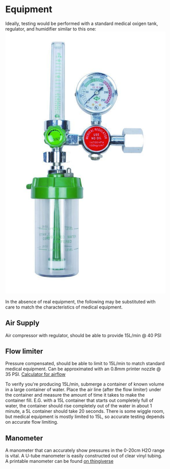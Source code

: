 # Equipment

Ideally, testing would be performed with a standard medical oxigen tank, regulator, and humidifier similar to this one:
![Oxigen equipment](assets/regulator.jpg)

In the absence of real equipment, the following may be substituted with care to match the characteristics of medical equipment.

## Air Supply

Air compressor with regulator, should be able to provide 15L/min @ 40 PSI

## Flow limiter

Pressure compensated, should be able to limit to 15L/min to match standard medical equipment. Can be approximated with an 0.8mm printer nozzle @ 35 PSI. [Calculator for airflow](https://www.tlv.com/global/TI/calculator/air-flow-rate-through-orifice.html)

To verify you're producing 15L/min, submerge a container of known volume in a large container of water. Place the air line (after the flow limiter) under the container and measure the amount of time it takes to make the container fill. E.G. with a 15L container that starts out completely full of water, the container should rise completely out of the water in about 1 minute, a 5L container should take 20 seconds. There is some wiggle room, but medical equipment is mostly limited to 15L, so accurate testing depends on accurate flow limiting.

## Manometer

A manometer that can accurately show pressures in the 0-20cm H2O range is vital. A U-tube manometer is easily constructed out of clear vinyl tubing. A printable manometer can be found [on thingiverse](https://www.thingiverse.com/thing:1205032)